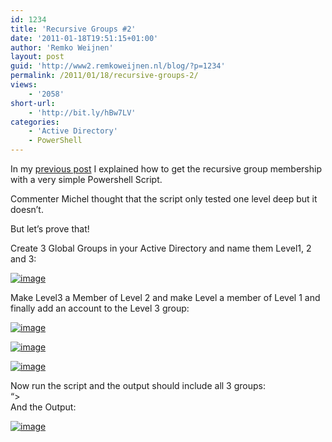 ```yaml
---
id: 1234
title: 'Recursive Groups #2'
date: '2011-01-18T19:51:15+01:00'
author: 'Remko Weijnen'
layout: post
guid: 'http://www2.remkoweijnen.nl/blog/?p=1234'
permalink: /2011/01/18/recursive-groups-2/
views:
    - '2058'
short-url:
    - 'http://bit.ly/hBw7LV'
categories:
    - 'Active Directory'
    - PowerShell
---
```


In my [previous post](http://192.168.40.25:8081/2011/01/18/recursive-group-membership-in-powershell/) I explained how to get the recursive group membership with a very simple Powershell Script.

Commenter Michel thought that the script only tested one level deep but it doesn’t.

But let’s prove that!

Create 3 Global Groups in your Active Directory and name them Level1, 2 and 3:

[![image](http://192.168.40.25:8081/wp-content/uploads/2011/01/image_thumb2.png "image")](http://192.168.40.25:8081/wp-content/uploads/2011/01/image2.png)

Make Level3 a Member of Level 2 and make Level a member of Level 1 and finally add an account to the Level 3 group:

[![image](http://192.168.40.25:8081/wp-content/uploads/2011/01/image_thumb3.png "image")](http://192.168.40.25:8081/wp-content/uploads/2011/01/image3.png)

[![image](http://192.168.40.25:8081/wp-content/uploads/2011/01/image_thumb4.png "image")](http://192.168.40.25:8081/wp-content/uploads/2011/01/image4.png)

[![image](http://192.168.40.25:8081/wp-content/uploads/2011/01/image_thumb5.png "image")](http://192.168.40.25:8081/wp-content/uploads/2011/01/image5.png)

Now run the script and the output should include all 3 groups:  
“&gt;  
And the Output:

[![image](http://192.168.40.25:8081/wp-content/uploads/2011/01/image_thumb6.png "image")](http://192.168.40.25:8081/wp-content/uploads/2011/01/image6.png)